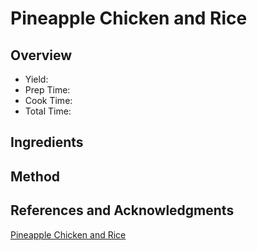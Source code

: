 # Pineapple Chicken and Rice

## Overview

- Yield:
- Prep Time:
- Cook Time:
- Total Time:

## Ingredients


## Method



## References and Acknowledgments

[Pineapple Chicken and Rice](https://dailyappetite.com/2017/02/09/pineapple-chicken-and-rice/)

